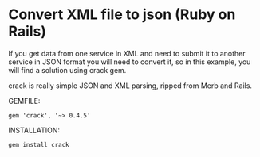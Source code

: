 # Convert XML file to json (Ruby on Rails)

If you get data from one service in XML and need to submit it to another service in JSON format you will need to convert it,
so in this example, you will find a solution using crack gem.

crack is really simple JSON and XML parsing, ripped from Merb and Rails.

GEMFILE:

`gem 'crack', '~> 0.4.5'`

INSTALLATION:

`gem install crack`
